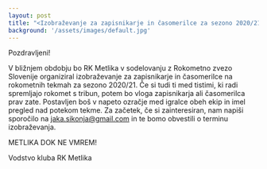 ```yaml
---
layout: post
title: "<Izobraževanje za zapisnikarje in časomerilce za sezono 2020/21>"
background: '/assets/images/default.jpg'
---
```


Pozdravljeni!

V bližnjem obdobju bo RK Metlika v sodelovanju z Rokometno zvezo Slovenije organiziral izobraževanje za zapisnikarje in časomerilce na rokometnih tekmah za sezono 2020/21. Če si tudi ti med tistimi, ki radi spremljajo rokomet s tribun, potem bo vloga zapisnikarja ali časomerilca prav zate. Postavljen boš v napeto ozračje med igralce obeh ekip in imel pregled nad potekom tekme.
Za začetek, če si zainteresiran, nam napiši sporočilo na jaka.sikonja@gmail.com in te bomo obvestili o terminu izobraževanja.

METLIKA DOK NE VMREM!

Vodstvo kluba RK Metlika

